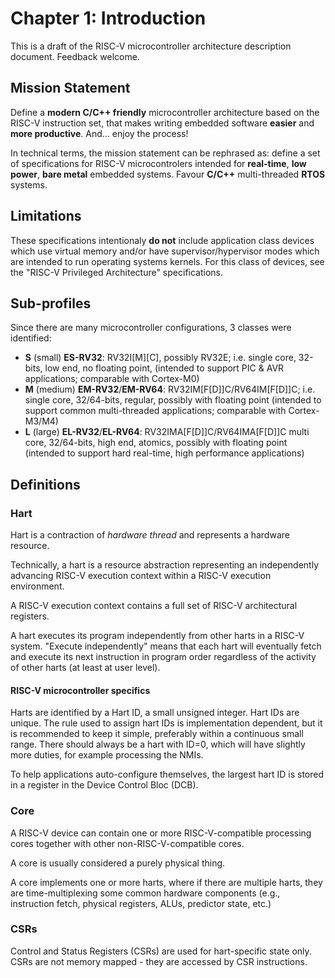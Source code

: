 # Chapter 1: Introduction

This is a draft of the RISC-V microcontroller architecture description document. 
Feedback welcome. 

## Mission Statement

Define a **modern C/C++ friendly** microcontroller architecture based on the RISC-V 
instruction set, that makes writing embedded software **easier** and **more productive**. 
And... enjoy the process!

In technical terms, the mission statement can be rephrased as: define a set of 
specifications for RISC-V microcontrolers intended for **real-time**, **low power**, 
**bare metal** embedded systems. Favour **C/C++** multi-threaded **RTOS** systems.

## Limitations

These specifications intentionaly **do not** include application class devices which 
use virtual memory and/or have supervisor/hypervisor modes which are intended to run 
operating systems kernels. For this class of devices, see the "RISC-V Privileged 
Architecture" specifications.

## Sub-profiles

Since there are many microcontroller configurations, 3 classes were identified:

- **S** (small) **ES-RV32**: RV32I[M][C], possibly RV32E; i.e. single core, 
32-bits, low end, no floating point, (intended to support PIC & AVR 
applications; comparable with Cortex-M0)
- **M** (medium) **EM-RV32**/**EM-RV64**: RV32IM[F[D]]C/RV64IM[F[D]]C; i.e. 
single core, 32/64-bits, regular, possibly with floating point 
(intended to support common multi-threaded applications; comparable with 
Cortex-M3/M4)
- **L** (large) **EL-RV32**/**EL-RV64**: RV32IMA[F[D]]C/RV64IMA[F[D]]C multi 
core, 32/64-bits, high end, atomics, possibly with floating point
(intended to support hard real-time, high performance applications)

## Definitions

### Hart

Hart is a contraction of _hardware thread_ and represents a hardware resource. 

Technically, a hart is a resource abstraction representing an independently 
advancing RISC-V execution context within a RISC-V execution environment. 

A RISC-V execution context contains a full set of RISC-V architectural registers.

A hart executes its program independently from other harts in a RISC-V system. 
"Execute independently" means that each hart will 
eventually fetch and execute its next instruction in program order regardless 
of the activity of other harts (at least at user level). 

#### RISC-V microcontroller specifics

Harts are identified by a Hart ID, a small unsigned integer. Hart IDs are unique. 
The rule used to assign hart IDs is implementation dependent, but it is recommended 
to keep it simple, preferably within a continuous small range. There should always 
be a hart with ID=0, which will have slightly more duties, for example processing 
the NMIs. 

To help applications auto-configure themselves, the largest hart ID is stored in 
a register in the Device Control Bloc (DCB).

### Core

A RISC-V device can contain one or more RISC-V-compatible processing cores 
together with other non-RISC-V-compatible cores.

A core is usually considered a purely physical thing.

A core implements one or more harts, where if there are multiple harts, they are 
time-multiplexing some common hardware components (e.g., instruction fetch, 
physical registers, ALUs, predictor state, etc.)

### CSRs

Control and Status Registers (CSRs) are used for hart-specific state only. CSRs 
are not memory mapped - they are accessed by CSR instructions.

